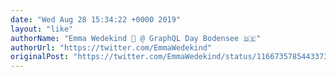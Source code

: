 ```yaml
---
date: "Wed Aug 28 15:34:22 +0000 2019"
layout: "like"
authorName: "Emma Wedekind 🐞 @ GraphQL Day Bodensee 🇩🇪"
authorUrl: "https://twitter.com/EmmaWedekind"
originalPost: "https://twitter.com/EmmaWedekind/status/1166735785443373056"
---
```

